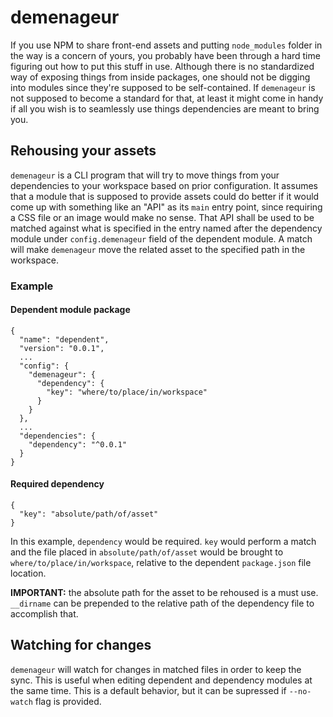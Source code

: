# demenageur

If you use NPM to share front-end assets and putting `node_modules` folder in the way is a concern of yours, you probably have been through a hard time figuring out how to put this stuff in use. Although there is no standardized way of exposing things from inside packages, one should not be digging into modules since they're supposed to be self-contained. If `demenageur` is not supposed to become a standard for that, at least it might come in handy if all you wish is to seamlessly use things dependencies are meant to bring you.

## Rehousing your assets
`demenageur` is a CLI program that will try to move things from your dependencies to your workspace based on prior configuration. It assumes that a module that is supposed to provide assets could do better if it would come up with something like an "API" as its `main` entry point, since requiring a CSS file or an image would make no sense. That API shall be used to be matched against what is specified in the entry named after the dependency module under `config.demenageur` field of the dependent module. A match will make `demenageur` move the related asset to the specified path in the workspace.

### Example
#### Dependent module package
```
{
  "name": "dependent",
  "version": "0.0.1",
  ...
  "config": {
    "demenageur": {
      "dependency": {
        "key": "where/to/place/in/workspace"
      }
    }
  },
  ...
  "dependencies": {
    "dependency": "^0.0.1"
  }
}
```

#### Required dependency
```
{
  "key": "absolute/path/of/asset"
}
```
In this example, `dependency` would be required. `key` would perform a match and the file placed in `absolute/path/of/asset` would be brought to `where/to/place/in/workspace`, relative to the dependent `package.json` file location.

**IMPORTANT:** the absolute path for the asset to be rehoused is a must use. `__dirname` can be prepended to the relative path of the dependency file to accomplish that.

## Watching for changes
`demenageur` will watch for changes in matched files in order to keep the sync. This is useful when editing dependent and dependency modules at the same time. This is a default behavior, but it can be supressed if `--no-watch` flag is provided.
